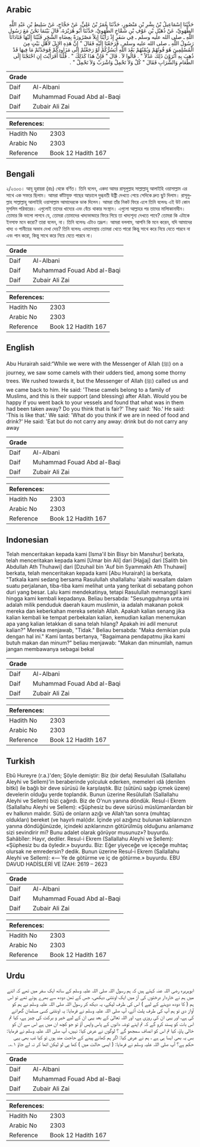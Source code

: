 ## Arabic


<div dir="rtl" lang="ar" style={{fontSize:'larger',backgroundColor:'#f8f9fa',padding:20}}>
حَدَّثَنَا إِسْمَاعِيلُ بْنُ بِشْرِ بْنِ مَنْصُورٍ، حَدَّثَنَا عُمَرُ بْنُ عَلِيٍّ، عَنْ حَجَّاجٍ، عَنْ سَلِيطِ بْنِ عَبْدِ اللَّهِ الطُّهَوِيِّ، عَنْ ذُهَيْلِ بْنِ عَوْفِ بْنِ شَمَّاخٍ الطُّهَوِيِّ، حَدَّثَنَا أَبُو هُرَيْرَةَ، قَالَ بَيْنَمَا نَحْنُ مَعَ رَسُولِ اللَّهِ ـ صلى الله عليه وسلم ـ فِي سَفَرٍ إِذْ رَأَيْنَا إِبِلاً مَصْرُورَةً بِعِضَاهِ الشَّجَرِ فَثُبْنَا إِلَيْهَا فَنَادَانَا رَسُولُ اللَّهِ ـ صلى الله عليه وسلم ـ فَرَجَعْنَا إِلَيْهِ فَقَالَ ‏"‏ إِنَّ هَذِهِ الإِبِلَ لأَهْلِ بَيْتٍ مِنَ الْمُسْلِمِينَ هُوَ قُوتُهُمْ وَيُمْنُهُمْ بَعْدَ اللَّهِ أَيَسُرُّكُمْ لَوْ رَجَعْتُمْ إِلَى مَزَاوِدِكُمْ فَوَجَدْتُمْ مَا فِيهَا قَدْ ذُهِبَ بِهِ أَتُرَوْنَ ذَلِكَ عَدْلاً ‏"‏ ‏.‏ قَالُوا لاَ ‏.‏ قَالَ ‏"‏ فَإِنَّ هَذَا كَذَلِكَ ‏"‏ ‏.‏ قُلْنَا أَفَرَأَيْتَ إِنِ احْتَجْنَا إِلَى الطَّعَامِ وَالشَّرَابِ فَقَالَ ‏"‏ كُلْ وَلاَ تَحْمِلْ وَاشْرَبْ وَلاَ تَحْمِلْ ‏"‏ ‏.‏
</div>
<div style={{backgroundColor:'#f8f9fa',padding:20, marginBottom: 10}}><table> <thead> <tr> <th>Grade</th> <th></th> </tr> </thead> <tbody> <tr><td>Daif</td><td>Al-Albani</td></tr><tr><td>Daif</td><td>Muhammad Fouad Abd al-Baqi</td></tr><tr><td>Daif</td><td>Zubair Ali Zai</td></tr></tbody></table><table> <thead> <tr> <th>References:</th> <th></th> </tr> </thead> <tbody><tr><td>Hadith No</td><td>2303</td></tr><tr><td>Arabic No</td><td>2303</td></tr><tr><td>Reference</td><td>Book 12 Hadith 167</td></tr></tbody></table></div>

## Bengali


<div dir="ltr" lang="bn" style={{fontSize:'larger',backgroundColor:'#f8f9fa',padding:20}}>
২/২৩০৩। আবূ হুরায়রা (রাঃ) থেকে বর্ণিত। তিনি বলেন, একদা আমর রাসূলুল্লাহ সাল্লাল্লাহু আলাইহি ওয়াসাল্লাম এর সাথে এক সফরে ছিলাম। আমরা কাঁটাযুক্ত গাছের আড়ালে দুগ্ধবতী উষ্ট্রী দেখতে পেয়ে সেদিকে দ্রুত ছুট দিলাম। রাসূলুল্লাহ সাল্লাল্লাহু আলাইহি ওয়াসাল্লাম আমাদেরকে ডাক দিলেন। আমরা তাঁর নিকট ফিরে এলে তিনি বলেনঃ এই উট কোন মুসলিম পরিবারের। এগুলোই তাদের খাদ্যের এবং বেঁচে থাকার সংস্থান। এগুলো আল্লাহর পর তাদের মালিাকানাধীন। তোমার কি ভালো লাগবে যে, তোমরা তোমাদের খাদ্যভান্ডারে ফিরে গিয়ে তা খাদ্যশূন্য দেখতে পাবে? তোমরা কি এটাকে ইনসাফ মনে করো? তারা বলেন, না। তিনি বলেনঃ এটাও তদ্রূপ। আমরা বললাম, আপনি কি মনে করেন, যদি আমাদের খাদ্য ও পানীয়ের অভাব দেখা দেয়? তিনি বলেনঃ এমতাবস্থায় তোমরা খেতে পারো কিন্তু সাথে করে নিয়ে যেতে পারবে না এবং পান করো, কিন্তু সাথে করে নিয়ে যেতে পারবে না।
</div>
<div style={{backgroundColor:'#f8f9fa',padding:20, marginBottom: 10}}><table> <thead> <tr> <th>Grade</th> <th></th> </tr> </thead> <tbody> <tr><td>Daif</td><td>Al-Albani</td></tr><tr><td>Daif</td><td>Muhammad Fouad Abd al-Baqi</td></tr><tr><td>Daif</td><td>Zubair Ali Zai</td></tr></tbody></table><table> <thead> <tr> <th>References:</th> <th></th> </tr> </thead> <tbody><tr><td>Hadith No</td><td>2303</td></tr><tr><td>Arabic No</td><td>2303</td></tr><tr><td>Reference</td><td>Book 12 Hadith 167</td></tr></tbody></table></div>

## English


<div dir="ltr" lang="en" style={{fontSize:'larger',backgroundColor:'#f8f9fa',padding:20}}>
Abu Hurairah said:“While we were with the Messenger of Allah (ﷺ) on a journey, we saw some camels with their udders tied, among some thorny trees. We rushed towards it, but the Messenger of Allah (ﷺ) called us and we came back to him. He said: 'These camels belong to a family of Muslims, and this is their support (and blessing) after Allah. Would you be happy if you went back to your vessels and found that what was in them had been taken away? Do you think that is fair?' They said: 'No.' He said: 'This is like that.' We said: 'What do you think if we are in need of food and drink?' He said: 'Eat but do not carry any away: drink but do not carry any away
</div>
<div style={{backgroundColor:'#f8f9fa',padding:20, marginBottom: 10}}><table> <thead> <tr> <th>Grade</th> <th></th> </tr> </thead> <tbody> <tr><td>Daif</td><td>Al-Albani</td></tr><tr><td>Daif</td><td>Muhammad Fouad Abd al-Baqi</td></tr><tr><td>Daif</td><td>Zubair Ali Zai</td></tr></tbody></table><table> <thead> <tr> <th>References:</th> <th></th> </tr> </thead> <tbody><tr><td>Hadith No</td><td>2303</td></tr><tr><td>Arabic No</td><td>2303</td></tr><tr><td>Reference</td><td>Book 12 Hadith 167</td></tr></tbody></table></div>

## Indonesian


<div dir="ltr" lang="id" style={{fontSize:'larger',backgroundColor:'#f8f9fa',padding:20}}>
Telah menceritakan kepada kami [Isma'il bin Bisyr bin Manshur] berkata, telah menceritakan kepada kami [Umar bin Ali] dari [Hajjaj] dari [Salith bin Abdullah Ath Thuhawi] dari [Dzuhail bin 'Auf bin Syammakh Ath Thuhawi] berkata, telah menceritakan kepada kami [Abu Hurairah] ia berkata, "Tatkala kami sedang bersama Rasulullah shallallahu 'alaihi wasallam dalam suatu perjalanan, tiba-tiba kami melihat unta yang terikat di sebatang pohon duri yang besar. Lalu kami mendekatinya, tetapi Rasulullah memanggil kami hingga kami kembali kepadanya. Beliau bersabda: "Sesungguhnya unta ini adalah milik penduduk daerah kaum muslimin, ia adalah makanan pokok mereka dan keberkahan mereka setelah Allah. Apakah kalian senang jika kalian kembali ke tempat perbekalan kalian, kemudian kalian menemukan apa yang kalian letakkan di sana telah hilang? Apakah ini adil menurut kalian?" Mereka menjawab, "Tidak." Beliau bersabda: "Maka demikian pula dengan hal ini." Kami lantas bertanya, "Bagaimana pendapatmu jika kami butuh makan dan minum?" beliau menjawab: "Makan dan minumlah, namun jangan membawanya sebagai bekal
</div>
<div style={{backgroundColor:'#f8f9fa',padding:20, marginBottom: 10}}><table> <thead> <tr> <th>Grade</th> <th></th> </tr> </thead> <tbody> <tr><td>Daif</td><td>Al-Albani</td></tr><tr><td>Daif</td><td>Muhammad Fouad Abd al-Baqi</td></tr><tr><td>Daif</td><td>Zubair Ali Zai</td></tr></tbody></table><table> <thead> <tr> <th>References:</th> <th></th> </tr> </thead> <tbody><tr><td>Hadith No</td><td>2303</td></tr><tr><td>Arabic No</td><td>2303</td></tr><tr><td>Reference</td><td>Book 12 Hadith 167</td></tr></tbody></table></div>

## Turkish


<div dir="ltr" lang="tr" style={{fontSize:'larger',backgroundColor:'#f8f9fa',padding:20}}>
Ebû Hureyre (r.a.)'den; Şöyle demiştir: Biz (bir defa) Resulullah (Sallallahu Aleyhi ve Sellem)'in beraberinde yolculuk ederken, memeleri ıdâ (denilen bitki) ile bağlı bir deve sürüsü ile karşılaştık. Biz (sütünü sağıp içmek üzere) develerin olduğu yerde toplandık. Bunun üzerine Resûlullah (Sallallahu Aleyhi ve Sellem) bizi çağırdı. Biz de O'nun yanına döndük. Resul-i Ekrem (Sallallahu Aleyhi ve Sellem): «Şüphesiz bu deve sürüsü müslümanlardan bir ev halkının malıdır. Sütü de onların azığı ve Allah'tan sonra (muhtaç oldukları) bereket (ve hayırlı malı)dır. İçinde yol azığınız bulunan kablarınızın yanına döndüğünüzde, içindeki azıklarınızın götürülmüş olduğunu anlamanız sizi sevindirir mi? Bunu adalet olarak görüyor musunuz»? buyurdu. Sahâbîler: Hayır, dediler. Resul-i Ekrem (Sallallahu Aleyhi ve Sellem): «Şüphesiz bu da öyledir.» buyurdu. Biz: Eğer yiyeceğe ve içeceğe muhtaç olursak ne emredersin? dedik. Bunun üzerine Resul-i Ekrem (Sallallahu Aleyhi ve Sellem): «— Ye de götürme ve iç de götürme.» buyurdu. EBU DAVUD HADİSLERİ VE İZAH: 2619 – 2623
</div>
<div style={{backgroundColor:'#f8f9fa',padding:20, marginBottom: 10}}><table> <thead> <tr> <th>Grade</th> <th></th> </tr> </thead> <tbody> <tr><td>Daif</td><td>Al-Albani</td></tr><tr><td>Daif</td><td>Muhammad Fouad Abd al-Baqi</td></tr><tr><td>Daif</td><td>Zubair Ali Zai</td></tr></tbody></table><table> <thead> <tr> <th>References:</th> <th></th> </tr> </thead> <tbody><tr><td>Hadith No</td><td>2303</td></tr><tr><td>Arabic No</td><td>2303</td></tr><tr><td>Reference</td><td>Book 12 Hadith 167</td></tr></tbody></table></div>

## Urdu


<div dir="rtl" lang="ur" style={{fontSize:'larger',backgroundColor:'#f8f9fa',padding:20}}>
ابوہریرہ رضی اللہ عنہ کہتے ہیں کہ ہم رسول اللہ صلی اللہ علیہ وسلم کے ساتھ ایک سفر میں تھے کہ اتنے میں ہم نے خاردار درختوں کی آڑ میں ایک اونٹنی دیکھی، جس کے تھن دودھ سے بھرے ہوئے تھے تو اس ہم ( کا دودھ دوہنے کے لیے ) اس کی طرف لپکے، یہ دیکھ کر رسول اللہ صلی اللہ علیہ وسلم نے ہم کو آواز دی تو ہم آپ کی طرف پلٹ آئے، آپ صلی اللہ علیہ وسلم نے فرمایا: یہ اونٹنی کسی مسلمان گھرانے کی ہے، اور یہی ان کی روزی ہے، اور اللہ تعالیٰ کے بعد یہی ان کے لیے خیر و برکت کی چیز ہے، کیا تم اس بات کو پسند کرو گے کہ تم اپنے توشہ دانوں کے پاس واپس آؤ تو جو کچھ ان میں ہے اس سے ان کو خالی پاؤ، کیا تم اس کو انصاف سمجھو گے ؟ لوگوں نے عرض کیا: نہیں، آپ صلی اللہ علیہ وسلم نے فرمایا: بس یہ بھی ایسا ہی ہے ، ہم نے عرض کیا: اگر ہم کھانے پینے کے حاجت مند ہوں تو کیا تب بھی یہی حکم ہے؟ آپ صلی اللہ علیہ وسلم نے فرمایا: ( ایسی حالت میں ) کھا پی لو لیکن اٹھا کر نہ لے جاؤ ۱؎۔
</div>
<div style={{backgroundColor:'#f8f9fa',padding:20, marginBottom: 10}}><table> <thead> <tr> <th>Grade</th> <th></th> </tr> </thead> <tbody> <tr><td>Daif</td><td>Al-Albani</td></tr><tr><td>Daif</td><td>Muhammad Fouad Abd al-Baqi</td></tr><tr><td>Daif</td><td>Zubair Ali Zai</td></tr></tbody></table><table> <thead> <tr> <th>References:</th> <th></th> </tr> </thead> <tbody><tr><td>Hadith No</td><td>2303</td></tr><tr><td>Arabic No</td><td>2303</td></tr><tr><td>Reference</td><td>Book 12 Hadith 167</td></tr></tbody></table></div>